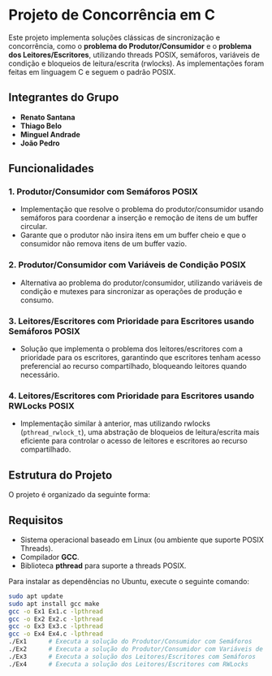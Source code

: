 # Projeto de Concorrência em C

Este projeto implementa soluções clássicas de sincronização e concorrência, como o **problema do Produtor/Consumidor** e o **problema dos Leitores/Escritores**, utilizando threads POSIX, semáforos, variáveis de condição e bloqueios de leitura/escrita (rwlocks). As implementações foram feitas em linguagem C e seguem o padrão POSIX.

## Integrantes do Grupo

- **Renato Santana**
- **Thiago Belo**
- **Minguel Andrade**
- **João Pedro**

## Funcionalidades

### 1. Produtor/Consumidor com Semáforos POSIX
- Implementação que resolve o problema do produtor/consumidor usando semáforos para coordenar a inserção e remoção de itens de um buffer circular.
- Garante que o produtor não insira itens em um buffer cheio e que o consumidor não remova itens de um buffer vazio.
  
### 2. Produtor/Consumidor com Variáveis de Condição POSIX
- Alternativa ao problema do produtor/consumidor, utilizando variáveis de condição e mutexes para sincronizar as operações de produção e consumo.
  
### 3. Leitores/Escritores com Prioridade para Escritores usando Semáforos POSIX
- Solução que implementa o problema dos leitores/escritores com a prioridade para os escritores, garantindo que escritores tenham acesso preferencial ao recurso compartilhado, bloqueando leitores quando necessário.
  
### 4. Leitores/Escritores com Prioridade para Escritores usando RWLocks POSIX
- Implementação similar à anterior, mas utilizando rwlocks (`pthread_rwlock_t`), uma abstração de bloqueios de leitura/escrita mais eficiente para controlar o acesso de leitores e escritores ao recurso compartilhado.

## Estrutura do Projeto

O projeto é organizado da seguinte forma:

## Requisitos

- Sistema operacional baseado em Linux (ou ambiente que suporte POSIX Threads).
- Compilador **GCC**.
- Biblioteca **pthread** para suporte a threads POSIX.
  
Para instalar as dependências no Ubuntu, execute o seguinte comando:

```bash
sudo apt update
sudo apt install gcc make
gcc -o Ex1 Ex1.c -lpthread
gcc -o Ex2 Ex2.c -lpthread
gcc -o Ex3 Ex3.c -lpthread
gcc -o Ex4 Ex4.c -lpthread
./Ex1      # Executa a solução do Produtor/Consumidor com Semáforos
./Ex2      # Executa a solução do Produtor/Consumidor com Variáveis de Condição
./Ex3      # Executa a solução dos Leitores/Escritores com Semáforos
./Ex4      # Executa a solução dos Leitores/Escritores com RWLocks

